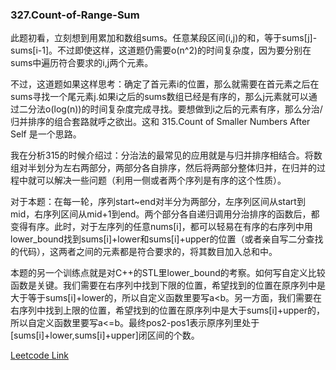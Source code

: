 ### 327.Count-of-Range-Sum

此题初看，立刻想到用累加和数组sums。任意某段区间(i,j)的和，等于sums[j]-sums[i-1]。不过即使这样，这道题仍需要o(n^2)的时间复杂度，因为要分别在sums中遍历符合要求的i,j两个元素。

不过，这道题如果这样思考：确定了首元素i的位置，那么就需要在首元素之后在sums寻找一个尾元素j.如果i之后的sums数组已经是有序的，那么j元素就可以通过二分法o(log(n))的时间复杂度完成寻找。要想做到i之后的元素有序，那么分治/归并排序的组合套路就呼之欲出。这和 315.Count of Smaller Numbers After Self 是一个思路。

我在分析315的时候介绍过：分治法的最常见的应用就是与归并排序相结合。将数组对半划分为左右两部分，两部分各自排序，然后将两部分整体归并，在归并的过程中就可以解决一些问题（利用一侧或者两个序列是有序的这个性质）。

对于本题：在每一轮，序列start~end对半分为两部分，左序列区间从start到mid，右序列区间从mid+1到end。两个部分各自递归调用分治排序的函数后，都变得有序。此时，对于左序列的任意nums[i]，都可以轻易在有序的右序列中用lower_bound找到sums[i]+lower和sums[i]+upper的位置（或者亲自写二分查找的代码），这两者之间的元素都是符合要求的，将其数目加入总和中。

本题的另一个训练点就是对C++的STL里lower_bound的考察。如何写自定义比较函数是关键。我们需要在右序列中找到下限的位置，希望找到的位置在原序列中是大于等于sums[i]+lower的，所以自定义函数里要写a<b。另一方面，我们需要在右序列中找到上限的位置，希望找到的位置在原序列中是大于sums[i]+upper的，所以自定义函数里要写a<=b。最终pos2-pos1表示原序列里处于[sums[i]+lower,sums[i]+upper]闭区间的个数。


[Leetcode Link](https://leetcode.com/problems/count-of-range-sum)